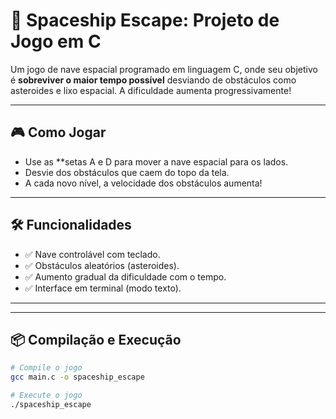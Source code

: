 # 🚀 Spaceship Escape: Projeto de Jogo em C

Um jogo de nave espacial programado em linguagem C, onde seu objetivo é **sobreviver o maior tempo possível** desviando de obstáculos como asteroides e lixo espacial. A dificuldade aumenta progressivamente!

---

## 🎮 Como Jogar

- Use as **setas A e D para mover a nave espacial para os lados.
- Desvie dos obstáculos que caem do topo da tela.
- A cada novo nível, a velocidade dos obstáculos aumenta!

---

## 🛠️ Funcionalidades

- ✅ Nave controlável com teclado.
- ✅ Obstáculos aleatórios (asteroides).
- ✅ Aumento gradual da dificuldade com o tempo.
- ✅ Interface em terminal (modo texto).

---


---

## 📦 Compilação e Execução

```bash
# Compile o jogo
gcc main.c -o spaceship_escape

# Execute o jogo
./spaceship_escape
